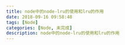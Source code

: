 ```yaml
---
title: node中的node-lru的使用和lru的作用
date: 2018-09-16 09:58:48
tags: [Node]
categories: [Node, 未完成]
description: node中的node-lru的使用和lru的作用
---
```

